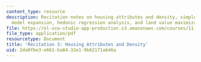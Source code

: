 ```yaml
---
content_type: resource
description: Recitation notes on housing attributes and density, simple Richardian
  model expansion, hedonic regression analysis, and land value maximization.
file: https://ol-ocw-studio-app-production.s3.amazonaws.com/courses/11-433j-real-estate-economics-fall-2008/2da0fbe3e661ba8432e19b62171a646a_rec3_2008.pdf
file_type: application/pdf
resourcetype: Document
title: 'Recitation 3: Housing Attributes and Density'
uid: 2da0fbe3-e661-ba84-32e1-9b62171a646a
---
```

